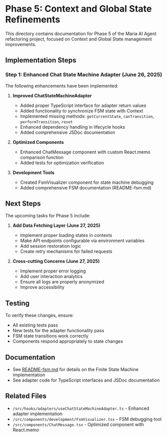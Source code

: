 # Phase 5: Context and Global State Refinements

This directory contains documentation for Phase 5 of the Maria AI Agent refactoring project, focused on Context and Global State management improvements.

## Implementation Steps

### Step 1: Enhanced Chat State Machine Adapter (June 26, 2025)

The following enhancements have been implemented:

1. **Improved ChatStateMachineAdapter**
   - Added proper TypeScript interface for adapter return values
   - Added functionality to synchronize FSM state with Context
   - Implemented missing methods: `getCurrentState`, `canTransition`, `performTransition`, `reset`
   - Enhanced dependency handling in lifecycle hooks
   - Added comprehensive JSDoc documentation

2. **Optimized Components**
   - Enhanced ChatMessage component with custom React.memo comparison function
   - Added tests for optimization verification

3. **Development Tools**
   - Created FsmVisualizer component for state machine debugging
   - Added comprehensive FSM documentation (README-fsm.md)

## Next Steps

The upcoming tasks for Phase 5 include:

1. **Add Data Fetching Layer (June 27, 2025)**
   - Implement proper loading states in contexts
   - Make API endpoints configurable via environment variables
   - Add session restoration logic
   - Create retry mechanisms for failed requests

2. **Cross-cutting Concerns (June 27, 2025)**
   - Implement proper error logging
   - Add user interaction analytics
   - Ensure all logs are properly anonymized
   - Improve accessibility

## Testing

To verify these changes, ensure:
- All existing tests pass
- New tests for the adapter functionality pass
- FSM state transitions work correctly
- Components respond appropriately to state changes

## Documentation

- See [README-fsm.md](../README-fsm.md) for details on the Finite State Machine implementation
- See adapter code for TypeScript interfaces and JSDoc documentation

## Related Files

- `/src/hooks/adapters/useChatStateMachineAdapter.ts` - Enhanced adapter implementation
- `/src/components/development/FsmVisualizer.tsx` - FSM debugging tool
- `/src/components/ChatMessage.tsx` - Optimized component with React.memo
